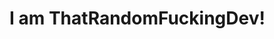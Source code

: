 # I am ThatRandomFuckingDev!
<!---
ThatRandomFuckingDev/ThatRandomFuckingDev is a ✨ special ✨ repository because its `README.md` (this file) appears on your GitHub profile.
You can click the Preview link to take a look at your changes.
--->
